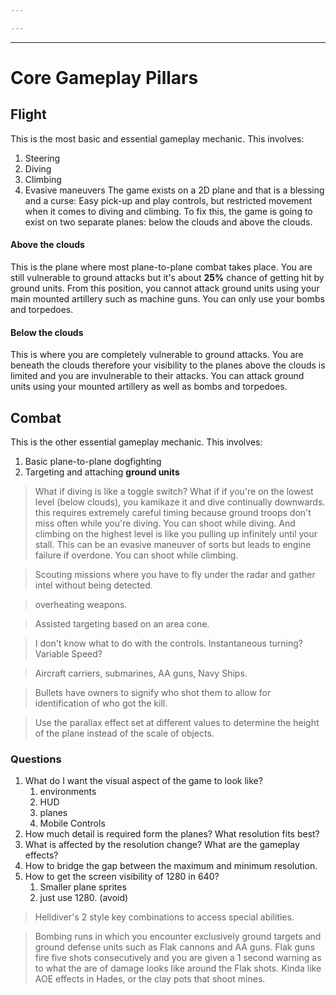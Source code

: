 ```yaml
---

---
```

---
# Core Gameplay Pillars
## Flight
This is the most basic and essential gameplay mechanic. This involves:
1. Steering
2. Diving
3. Climbing
4. Evasive maneuvers
The game exists on a 2D plane and that is a blessing and a curse: Easy pick-up and play controls, but restricted movement when it comes to diving and climbing. To fix this, the game is going to exist on two separate planes: below the clouds and above the clouds.
#### Above the clouds
This is the plane where most plane-to-plane combat takes place. You are still vulnerable to ground attacks but it's about **25%** chance of getting hit by ground units. From this position, you cannot attack ground units using your main mounted artillery such as machine guns. You can only use your bombs and torpedoes.
#### Below the clouds
This is where you are completely vulnerable to ground attacks. You are beneath the clouds therefore your visibility to the planes above the clouds is limited and you are invulnerable to their attacks. You can attack ground units using your mounted artillery as well as bombs and torpedoes. 
## Combat
This is the other essential gameplay mechanic. This involves:
1. Basic plane-to-plane dogfighting
2. Targeting and attaching **ground units**

> What if diving is like a toggle switch? What if if you're on the lowest level (below clouds), you kamikaze it and dive continually downwards. this requires extremely careful timing because ground troops don't miss often while you're diving. You can shoot while diving.
> And climbing on the highest level is like you pulling up infinitely until your stall. This can be an evasive maneuver of sorts but leads to engine failure if overdone. You can shoot while climbing.

> Scouting missions where you have  to fly under the radar and gather intel without being detected.

> overheating weapons.

> Assisted targeting based on an area cone.

> I don't know what to do with the controls. Instantaneous turning? Variable Speed?

> Aircraft carriers, submarines, AA guns, Navy Ships.

> Bullets have owners to signify who shot them to allow for identification of who got the kill.

> Use the parallax effect set at different values to determine the height of the plane instead of the scale of objects.

### Questions
1. What do I want the visual aspect of the game to look like?
	1. environments
	2. HUD
	3. planes
	4. Mobile Controls
2. How much detail is required form the planes? What resolution fits best?
3. What is affected by the resolution change? What are the gameplay effects? 
4. How to bridge the gap between the maximum and minimum resolution.
5. How to get the screen visibility of 1280 in 640?
	1. Smaller plane sprites
	2. just use 1280. (avoid)

> Helldiver's 2 style key combinations to access special abilities.

> Bombing runs in which you encounter exclusively ground targets and ground defense units such as Flak cannons and AA guns. Flak guns fire five shots consecutively and you are given a 1 second warning as to what the are of damage looks like around the Flak shots. Kinda like AOE effects in Hades, or the clay pots that shoot mines.
